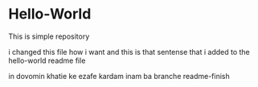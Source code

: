 # Hello-World
This is simple repository

i changed this file how i want and this is that sentense that i added to the hello-world readme file

in dovomin khatie ke ezafe kardam inam ba branche readme-finish
